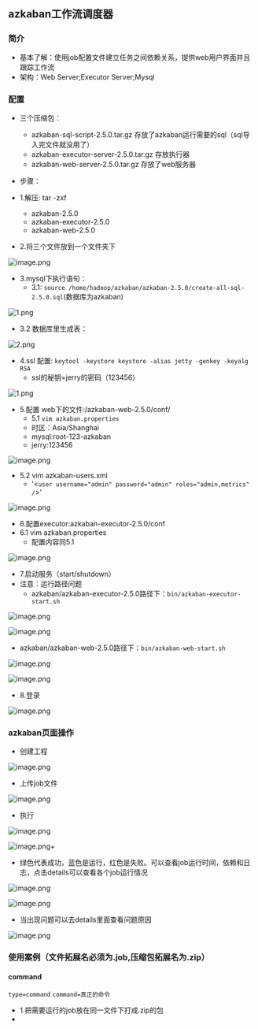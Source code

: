 ## azkaban工作流调度器

### 简介 
* 基本了解：使用job配置文件建立任务之间依赖关系，提供web用户界面并且跟踪工作流
* 架构：Web Server;Executor Server;Mysql
### 配置 
* 三个压缩包：
  * azkaban-sql-script-2.5.0.tar.gz   存放了azkaban运行需要的sql（sql导入完文件就没用了）
  * azkaban-executor-server-2.5.0.tar.gz 存放执行器
  * azkaban-web-server-2.5.0.tar.gz 存放了web服务器

* 步骤：
* 1.解压: tar -zxf 
   * azkaban-2.5.0
   * azkaban-executor-2.5.0
   * azkaban-web-2.5.0
* 2.将三个文件放到一个文件夹下

![image.png](https://upload-images.jianshu.io/upload_images/14466577-393430c49e1f3a09.png?imageMogr2/auto-orient/strip%7CimageView2/2/w/1240)

* 3.mysql下执行语句：
   * 3.1: `source /home/hadoop/azkaban/azkaban-2.5.0/create-all-sql-2.5.0.sql`(数据库为azkaban)

![1.png](https://upload-images.jianshu.io/upload_images/14465950-147874b28ef63e80.png?imageMogr2/auto-orient/strip%7CimageView2/2/w/1240)
  
   * 3.2 数据库里生成表：
  
![2.png](https://upload-images.jianshu.io/upload_images/14465950-e858e16797a25f42.png?imageMogr2/auto-orient/strip%7CimageView2/2/w/1240)

* 4.ssl 配置: `keytool -keystore keystore -alias jetty -genkey -keyalg RSA`
  * ssl的秘钥=jerry的密码（123456）
 
![1.png](https://upload-images.jianshu.io/upload_images/14465950-0f326339302f4333.png?imageMogr2/auto-orient/strip%7CimageView2/2/w/1240)

* 5.配置 web下的文件:/azkaban-web-2.5.0/conf/
   * 5.1 `vim azkaban.properties`
    * 时区：Asia/Shanghai
    * mysql:root-123-azkaban
    * jerry:123456
 
![image.png](https://upload-images.jianshu.io/upload_images/14466577-a98c1a0c59bae5c8.png?imageMogr2/auto-orient/strip%7CimageView2/2/w/1240)

  * 5.2 vim azkaban-users.xml
      * '<`user username="admin" password="admin" roles="admin,metrics" /`>'
 
![image.png](https://upload-images.jianshu.io/upload_images/14466577-b868f85d39739c9e.png?imageMogr2/auto-orient/strip%7CimageView2/2/w/1240)
  
* 6.配置executor:azkaban-executor-2.5.0/conf
 * 6.1 vim azkaban.properties
      * 配置内容同5.1
 
![image.png](https://upload-images.jianshu.io/upload_images/14466577-bd6a068b5b03814f.png?imageMogr2/auto-orient/strip%7CimageView2/2/w/1240)

* 7.启动服务（start/shutdown）
 * 注意：运行路径问题
      * azkaban/azkaban-executor-2.5.0路径下：`bin/azkaban-executor-start.sh`
 
![image.png](https://upload-images.jianshu.io/upload_images/14466577-a4819c13c27b1f52.png?imageMogr2/auto-orient/strip%7CimageView2/2/w/1240)
  
![image.png](https://upload-images.jianshu.io/upload_images/14466577-8c72e32fceda9bc8.png?imageMogr2/auto-orient/strip%7CimageView2/2/w/1240)
  
 * azkaban/azkaban-web-2.5.0路径下：`bin/azkaban-web-start.sh`
  
![image.png](https://upload-images.jianshu.io/upload_images/14466577-104790922d686c78.png?imageMogr2/auto-orient/strip%7CimageView2/2/w/1240)
  
![image.png](https://upload-images.jianshu.io/upload_images/14466577-fdc4f5d7e81bc87b.png?imageMogr2/auto-orient/strip%7CimageView2/2/w/1240)


* 8.登录

![image.png](https://upload-images.jianshu.io/upload_images/14466577-98edbbf1ab966998.png?imageMogr2/auto-orient/strip%7CimageView2/2/w/1240)

### azkaban页面操作
* 创建工程

![image.png](https://upload-images.jianshu.io/upload_images/14466577-c04525f43022df0f.png?imageMogr2/auto-orient/strip%7CimageView2/2/w/1240)

* 上传job文件

![image.png](https://upload-images.jianshu.io/upload_images/14466577-e8c636cdbe7f2b5c.png?imageMogr2/auto-orient/strip%7CimageView2/2/w/1240)

* 执行

 ![image.png](https://upload-images.jianshu.io/upload_images/14466577-d3fc572548892098.png?imageMogr2/auto-orient/strip%7CimageView2/2/w/1240)

![image.png](https://upload-images.jianshu.io/upload_images/14466577-7fcf0e33204d3032.png?imageMogr2/auto-orient/strip%7CimageView2/2/w/1240)+

 * 绿色代表成功，蓝色是运行，红色是失败。可以查看job运行时间，依赖和日志，点击details可以查看各个job运行情况
 
![image.png](https://upload-images.jianshu.io/upload_images/14466577-e79a740c9d25d8d9.png?imageMogr2/auto-orient/strip%7CimageView2/2/w/1240)

![image.png](https://upload-images.jianshu.io/upload_images/14466577-fafec7f716c20b43.png?imageMogr2/auto-orient/strip%7CimageView2/2/w/1240)

 * 当出现问题可以去details里面查看问题原因
 
![image.png](https://upload-images.jianshu.io/upload_images/14466577-fdb0db44122346d6.png?imageMogr2/auto-orient/strip%7CimageView2/2/w/1240)


### 使用案例（文件拓展名必须为.job,压缩包拓展名为.zip）
#### command
`type=command`
`command=真正的命令`
* 1.把需要运行的job放在同一文件下打成.zip的包
*  





 

 

 

 



 
 
